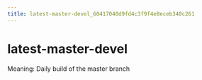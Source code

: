 ```yaml
---
title: latest-master-devel_60417040d9fd4c3f9f4e8eceb340c261
---
```


# latest-master-devel

Meaning: Daily build of the master branch